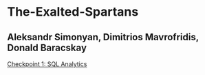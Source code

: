 # The-Exalted-Spartans
## Aleksandr Simonyan, Dimitrios Mavrofridis, Donald Baracskay

[Checkpoint 1: SQL Analytics](checkpoint-1)
